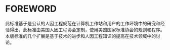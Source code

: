 # FOREWORD

此标准基于是公认的人因工程规范在计算机工作站和用户的工作环境中的研究和经验得出，此标准由美国人因工程协会定制，使用美国国家标准协会的规则和程序。  
本版标准的几个扩展是基于技术的进步和人因工程知识的提高在技术领域中的讨论。

